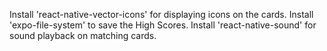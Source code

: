 Install 'react-native-vector-icons' for displaying icons on the cards.
Install 'expo-file-system' to save the High Scores.
Install 'react-native-sound' for sound playback on matching cards.
